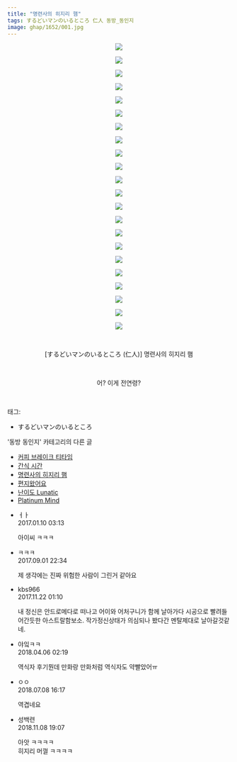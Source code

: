 ```yaml
---
title: "명련사의 히지리 햄"
tags: するどいマンのいるところ 仁人 동방_동인지
image: ghap/1652/001.jpg
---
```

<div class="article">
<p style="text-align: center; clear: none; float: none;"><img src="{{ site.nasurl }}/ghap/1652/001.jpg"/></p>
<p style="text-align: center; clear: none; float: none;"><img src="{{ site.nasurl }}/ghap/1652/002.jpg"/></p>
<p style="text-align: center; clear: none; float: none;"><img src="{{ site.nasurl }}/ghap/1652/003.jpg"/></p>
<p style="text-align: center; clear: none; float: none;"><img src="{{ site.nasurl }}/ghap/1652/004.jpg"/></p>
<p style="text-align: center; clear: none; float: none;"><img src="{{ site.nasurl }}/ghap/1652/005.jpg"/></p>
<p style="text-align: center; clear: none; float: none;"><img src="{{ site.nasurl }}/ghap/1652/006.jpg"/></p>
<p style="text-align: center; clear: none; float: none;"><img src="{{ site.nasurl }}/ghap/1652/007.jpg"/></p>
<p style="text-align: center; clear: none; float: none;"><img src="{{ site.nasurl }}/ghap/1652/008.jpg"/></p>
<p style="text-align: center; clear: none; float: none;"><img src="{{ site.nasurl }}/ghap/1652/009.jpg"/></p>
<p style="text-align: center; clear: none; float: none;"><img src="{{ site.nasurl }}/ghap/1652/010.jpg"/></p>
<p style="text-align: center; clear: none; float: none;"><img src="{{ site.nasurl }}/ghap/1652/011.jpg"/></p>
<p style="text-align: center; clear: none; float: none;"><img src="{{ site.nasurl }}/ghap/1652/012.jpg"/></p>
<p style="text-align: center; clear: none; float: none;"><img src="{{ site.nasurl }}/ghap/1652/013.jpg"/></p>
<p style="text-align: center; clear: none; float: none;"><img src="{{ site.nasurl }}/ghap/1652/014.jpg"/></p>
<p style="text-align: center; clear: none; float: none;"><img src="{{ site.nasurl }}/ghap/1652/015.jpg"/></p>
<p style="text-align: center; clear: none; float: none;"><img src="{{ site.nasurl }}/ghap/1652/016.jpg"/></p>
<p style="text-align: center; clear: none; float: none;"><img src="{{ site.nasurl }}/ghap/1652/017.jpg"/></p>
<p style="text-align: center; clear: none; float: none;"><img src="{{ site.nasurl }}/ghap/1652/018.jpg"/></p>
<p style="text-align: center; clear: none; float: none;"><img src="{{ site.nasurl }}/ghap/1652/019.jpg"/></p>
<p style="text-align: center; clear: none; float: none;"><img src="{{ site.nasurl }}/ghap/1652/020.jpg"/></p>
<p style="text-align: center; clear: none; float: none;"><img src="{{ site.nasurl }}/ghap/1652/021.jpg"/></p>
<p style="text-align: center; clear: none; float: none;"><img src="{{ site.nasurl }}/ghap/1652/022.jpg"/></p>
<p style="text-align: center; clear: none; float: none;"><br/></p>
<p style="text-align: center; clear: none; float: none;">[するどいマンのいるところ (仁人)] 명련사의 히지리 햄</p>
<p style="text-align: center; clear: none; float: none;"><br/></p>
<p style="text-align: center; clear: none; float: none;">어? 이게 전연령?</p>
<p><br/></p>
</div><div class="tagTrail">
<p>태그: </p>
<ul>
<li>するどいマンのいるところ</li>
</ul>
</div><div class="another">
<p>'동방 동인지' 카테고리의 다른 글</p>
<ul>
<li><a href="/2016-08-17-ghap_1656">커피 브레이크 티타임</a></li>
<li><a href="/2016-08-17-ghap_1653">간식 시간</a></li>
<li><a href="/2016-08-17-ghap_1652">명련사의 히지리 햄</a></li>
<li><a href="/2016-08-17-ghap_1651">편지왔어요</a></li>
<li><a href="/2016-08-17-ghap_1650">난이도 Lunatic</a></li>
<li><a href="/2016-08-17-ghap_1648">Platinum Mind</a></li>
</ul>
</div><div class="cb_module cb_fluid">
<div class="cb_wrt cb_profile">
<div class="comment">
<ul>
<li class="cb_thumb_off" id="comment14887657">
<div class="cb_comment_area">
<div class="cb_info_area">
<div class="cb_section">
<span class="cb_nick_name">ㅓㅏ</span>
</div>
<div class="cb_section">
<span class="cb_date">2017.01.10 03:13 </span>
</div>
</div>
<div class="cb_dsc_comment">
<p class="cb_dsc">
											아이씨 ㅋㅋㅋ
										</p>
</div>
</div></li>
<li class="cb_thumb_off" id="comment15073948">
<div class="cb_comment_area">
<div class="cb_info_area">
<div class="cb_section">
<span class="cb_nick_name">ㅋㅋㅋ</span>
</div>
<div class="cb_section">
<span class="cb_date">2017.09.01 22:34 </span>
</div>
</div>
<div class="cb_dsc_comment">
<p class="cb_dsc">
											제 생각에는 진짜 위험한 사람이 그린거 같아요
										</p>
</div>
</div></li>
<li class="cb_thumb_off" id="comment15134737">
<div class="cb_comment_area">
<div class="cb_info_area">
<div class="cb_section">
<span class="cb_nick_name">kbs966</span>
</div>
<div class="cb_section">
<span class="cb_date">2017.11.22 01:10 </span>
</div>
</div>
<div class="cb_dsc_comment">
<p class="cb_dsc">
											내 정신은 안드로메다로 떠나고 어이와 어처구니가 함께 날아가다 시공으로 빨려들어간듯한 아스트랄함보소. 작가정신상태가 의심되나 봤다간 멘탈제대로 날아갈것같네.
										</p>
</div>
</div></li>
<li class="cb_thumb_off" id="comment15234182">
<div class="cb_comment_area">
<div class="cb_info_area">
<div class="cb_section">
<span class="cb_nick_name">야잌ㅋㅋ</span>
</div>
<div class="cb_section">
<span class="cb_date">2018.04.06 02:19 </span>
</div>
</div>
<div class="cb_dsc_comment">
<p class="cb_dsc">
											역식자 후기뭔데 만화랑 만화처럼 역식자도 약빨았어ㅠ
										</p>
</div>
</div></li>
<li class="cb_thumb_off" id="comment15282296">
<div class="cb_comment_area">
<div class="cb_info_area">
<div class="cb_section">
<span class="cb_nick_name">ㅇㅇ</span>
</div>
<div class="cb_section">
<span class="cb_date">2018.07.08 16:17 </span>
</div>
</div>
<div class="cb_dsc_comment">
<p class="cb_dsc">
											역겹네요
										</p>
</div>
</div></li>
<li class="cb_thumb_off" id="comment15369959">
<div class="cb_comment_area">
<div class="cb_info_area">
<div class="cb_section">
<span class="cb_nick_name">성백련</span>
</div>
<div class="cb_section">
<span class="cb_date">2018.11.08 19:07 </span>
</div>
</div>
<div class="cb_dsc_comment">
<p class="cb_dsc">
											아앗 ㅋㅋㅋㅋ<br/>
히지리 머껄 ㅋㅋㅋㅋ
										</p>
</div>
</div></li>
</ul>
</div>
</div><!-- commentList close -->
</div>
<br/>
<p id="refer"></p>
<br/>
